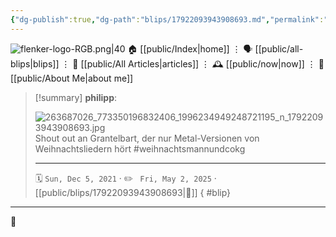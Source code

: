 ```yaml
---
{"dg-publish":true,"dg-path":"blips/17922093943908693.md","permalink":"/blips/17922093943908693/","title":"philipp on instagram @ 2021-12-05"}
---
```



<div class="transclusion internal-embed is-loaded"><div class="markdown-embed">




![flenker-logo-RGB.png|40](/img/user/attachments/flenker-logo-RGB.png)
🏠 [[public/Index\|home]]  ⋮ 🗣️ [[public/all-blips\|blips]] ⋮  📝 [[public/All Articles\|articles]]  ⋮ 🕰️ [[public/now\|now]] ⋮ 🪪 [[public/About Me\|about me]]


</div></div>


> [!summary] **philipp**:
>
> ![263687026_773350196832406_1996234949248721195_n_17922093943908693.jpg](/img/user/attachments/263687026_773350196832406_1996234949248721195_n_17922093943908693.jpg)
> Shout out an Grantelbart, der nur Metal-Versionen von Weihnachtsliedern hört #weihnachtsmannundcokg
> - - -
>
> 🗓️ <code>Sun, Dec 5, 2021</code>  · ✏️ <code> Fri, May 2, 2025</code>  · [[public/blips/17922093943908693\|🔗]]
{ #blip}


- - -

 👾
